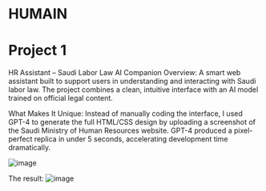 # HUMAIN

# Project 1
HR Assistant – Saudi Labor Law AI Companion
Overview:
A smart web assistant built to support users in understanding and interacting with Saudi labor law. The project combines a clean, intuitive interface with an AI model trained on official legal content.

What Makes It Unique:
Instead of manually coding the interface, I used GPT-4 to generate the full HTML/CSS design by uploading a screenshot of the Saudi Ministry of Human Resources website. GPT-4 produced a pixel-perfect replica in under 5 seconds, accelerating development time dramatically.


![image](https://github.com/user-attachments/assets/d1305563-c3c2-4796-b1e7-b124c88ce700)

The result:
![image](https://github.com/user-attachments/assets/6d6168a1-3d0c-4e10-a825-9f9a47bd42bd)




